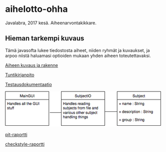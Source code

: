 # aihelotto-ohha
Javalabra, 2017 kesä. Aiheenarvontakikkare.

## Hieman tarkempi kuvaus

Tämä javasofta lukee tiedostosta aiheet, niiden ryhmät ja kuvaukset, ja arpoo niistä haluamasi optioiden mukaan yhden aiheen toteutettavaksi.

[Aiheen kuvaus ja rakenne](dokumentaatio/aiheenKuvausJaRakenne.md)

[Tuntikirjanpito](dokumentaatio/tuntikirjanpito.md)

[Testausdokumentaatio](dokumentaatio/testausdokumentaatio.md)

![xkcd-vitsin paikka](dokumentaatio/luokkakaavio.png)

[pit-raportti](https://htmlpreview.github.io/?https://github.com/mattikan/aihelotto-ohha/blob/master/dokumentaatio/pit/final/index.html)

[checkstyle-raportti](https://htmlpreview.github.io/?https://github.com/mattikan/aihelotto-ohha/blob/master/dokumentaatio/checkstyle/final/checkstyle.html)